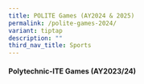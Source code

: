 ```yaml
---
title: POLITE Games (AY2024 & 2025)
permalink: /polite-games-2024/
variant: tiptap
description: ""
third_nav_title: Sports
---
```

<h4><strong>Polytechnic-ITE Games (AY2023/24)</strong></h4>
<p></p>